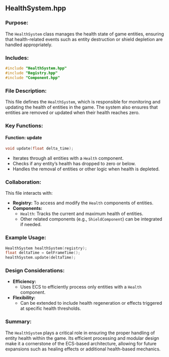 ## HealthSystem.hpp

### Purpose:
The `HealthSystem` class manages the health state of game entities, ensuring that health-related events such as entity destruction or shield depletion are handled appropriately.

### Includes:
```cpp
#include "HealthSystem.hpp"
#include "Registry.hpp"
#include "Component.hpp"
```

### File Description:
This file defines the `HealthSystem`, which is responsible for monitoring and updating the health of entities in the game. The system also ensures that entities are removed or updated when their health reaches zero.

### Key Functions:

#### **Function: update**
```cpp
void update(float delta_time);
```
- Iterates through all entities with a `Health` component.
- Checks if any entity’s health has dropped to zero or below.
- Handles the removal of entities or other logic when health is depleted.

### Collaboration:
This file interacts with:
- **Registry:** To access and modify the `Health` components of entities.
- **Components:**
  - `Health`: Tracks the current and maximum health of entities.
  - Other related components (e.g., `ShieldComponent`) can be integrated if needed.

### Example Usage:
```cpp
HealthSystem healthSystem(registry);
float deltaTime = GetFrameTime();
healthSystem.update(deltaTime);
```

### Design Considerations:
- **Efficiency:**
  - Uses ECS to efficiently process only entities with a `Health` component.
- **Flexibility:**
  - Can be extended to include health regeneration or effects triggered at specific health thresholds.

### Summary:
The `HealthSystem` plays a critical role in ensuring the proper handling of entity health within the game. Its efficient processing and modular design make it a cornerstone of the ECS-based architecture, allowing for future expansions such as healing effects or additional health-based mechanics.
